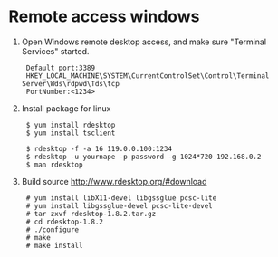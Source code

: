 Remote access windows
======================

1. Open Windows remote desktop access, and make sure "Terminal Services" started.

        Default port:3389
        HKEY_LOCAL_MACHINE\SYSTEM\CurrentControlSet\Control\Terminal Server\Wds\rdpwd\Tds\tcp
        PortNumber:<1234>

2. Install package for linux
   
        $ yum install rdesktop
        $ yum install tsclient

        $ rdesktop -f -a 16 119.0.0.100:1234
        $ rdesktop -u yournape -p password -g 1024*720 192.168.0.2
        $ man rdesktop

3. Build source http://www.rdesktop.org/#download

        # yum install libX11-devel libgssglue pcsc-lite 
        # yum install libgssglue-devel pcsc-lite-devel
        # tar zxvf rdesktop-1.8.2.tar.gz 
        # cd rdesktop-1.8.2 
        # ./configure 
        # make 
        # make install
